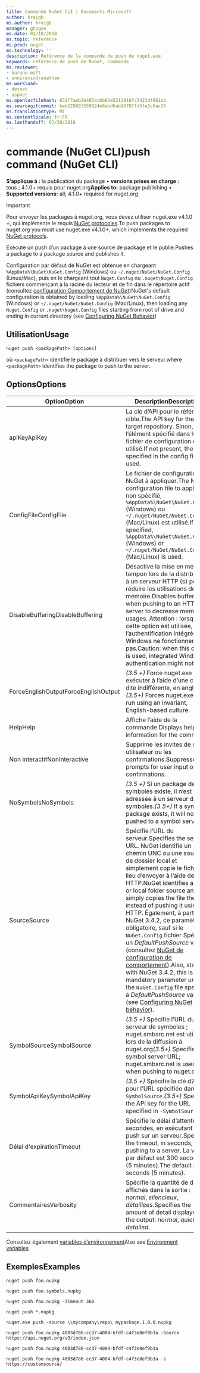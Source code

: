 ```yaml
---
title: Commande NuGet CLI | Documents Microsoft
author: kraigb
ms.author: kraigb
manager: ghogen
ms.date: 01/18/2018
ms.topic: reference
ms.prod: nuget
ms.technology: ''
description: Référence de la commande de push de nuget.exe
keywords: référence de push de NuGet, commande
ms.reviewer:
- karann-msft
- unniravindranathan
ms.workload:
- dotnet
- aspnet
ms.openlocfilehash: 832f7aeb2b485acbb83e5213916fc3423df961ab
ms.sourcegitcommit: beb229893559824e8abd6ab16707fd5fe1c6ac26
ms.translationtype: MT
ms.contentlocale: fr-FR
ms.lasthandoff: 03/28/2018
---
```

# <a name="push-command-nuget-cli"></a><span data-ttu-id="0e1a8-104">commande (NuGet CLI)</span><span class="sxs-lookup"><span data-stu-id="0e1a8-104">push command (NuGet CLI)</span></span>

<span data-ttu-id="0e1a8-105">**S’applique à :** la publication du package &bullet; **versions prises en charge :** tous ; 4.1.0+ requis pour nuget.org</span><span class="sxs-lookup"><span data-stu-id="0e1a8-105">**Applies to:** package publishing &bullet; **Supported versions:** all; 4.1.0+ required for nuget.org</span></span>

> [!Important]
> <span data-ttu-id="0e1a8-106">Pour envoyer les packages à nuget.org, vous devez utiliser nuget.exe v4.1.0 +, qui implémente le requis [NuGet protocoles](../api/nuget-protocols.md).</span><span class="sxs-lookup"><span data-stu-id="0e1a8-106">To push packages to nuget.org you must use nuget.exe v4.1.0+, which implements the required [NuGet protocols](../api/nuget-protocols.md).</span></span>

<span data-ttu-id="0e1a8-107">Exécute un push d’un package à une source de package et le publie.</span><span class="sxs-lookup"><span data-stu-id="0e1a8-107">Pushes a package to a package source and publishes it.</span></span>

<span data-ttu-id="0e1a8-108">Configuration par défaut de NuGet est obtenue en chargeant `%AppData%\NuGet\NuGet.Config` (Windows) ou `~/.nuget/NuGet/NuGet.Config` (Linux/Mac), puis en le chargeant tout `Nuget.Config` ou `.nuget\Nuget.Config` fichiers commençant à la racine du lecteur et de fin dans le répertoire actif (consultez [configuration Comportement de NuGet](../consume-packages/configuring-nuget-behavior.md))</span><span class="sxs-lookup"><span data-stu-id="0e1a8-108">NuGet's default configuration is obtained by loading `%AppData%\NuGet\NuGet.Config` (Windows) or `~/.nuget/NuGet/NuGet.Config` (Mac/Linux), then loading any `Nuget.Config` or `.nuget\Nuget.Config` files starting from root of drive and ending in current directory (see [Configuring NuGet Behavior](../consume-packages/configuring-nuget-behavior.md))</span></span>

## <a name="usage"></a><span data-ttu-id="0e1a8-109">Utilisation</span><span class="sxs-lookup"><span data-stu-id="0e1a8-109">Usage</span></span>

```cli
nuget push <packagePath> [options]
```

<span data-ttu-id="0e1a8-110">où `<packagePath>` identifie le package à distribuer vers le serveur.</span><span class="sxs-lookup"><span data-stu-id="0e1a8-110">where `<packagePath>` identifies the package to push to the server.</span></span>

## <a name="options"></a><span data-ttu-id="0e1a8-111">Options</span><span class="sxs-lookup"><span data-stu-id="0e1a8-111">Options</span></span>

| <span data-ttu-id="0e1a8-112">Option</span><span class="sxs-lookup"><span data-stu-id="0e1a8-112">Option</span></span> | <span data-ttu-id="0e1a8-113">Description</span><span class="sxs-lookup"><span data-stu-id="0e1a8-113">Description</span></span> |
| --- | --- |
| <span data-ttu-id="0e1a8-114">apiKey</span><span class="sxs-lookup"><span data-stu-id="0e1a8-114">ApiKey</span></span> | <span data-ttu-id="0e1a8-115">La clé d’API pour le référentiel cible.</span><span class="sxs-lookup"><span data-stu-id="0e1a8-115">The API key for the target repository.</span></span> <span data-ttu-id="0e1a8-116">Sinon, l’élément spécifié dans le fichier de configuration est utilisé.</span><span class="sxs-lookup"><span data-stu-id="0e1a8-116">If not present,  the one specified in the config file is used.</span></span> |
| <span data-ttu-id="0e1a8-117">ConfigFile</span><span class="sxs-lookup"><span data-stu-id="0e1a8-117">ConfigFile</span></span> | <span data-ttu-id="0e1a8-118">Le fichier de configuration NuGet à appliquer.</span><span class="sxs-lookup"><span data-stu-id="0e1a8-118">The NuGet configuration file to apply.</span></span> <span data-ttu-id="0e1a8-119">Si non spécifié, `%AppData%\NuGet\NuGet.Config` (Windows) ou `~/.nuget/NuGet/NuGet.Config` (Mac/Linux) est utilisé.</span><span class="sxs-lookup"><span data-stu-id="0e1a8-119">If not specified, `%AppData%\NuGet\NuGet.Config` (Windows) or `~/.nuget/NuGet/NuGet.Config` (Mac/Linux) is used.</span></span>|
| <span data-ttu-id="0e1a8-120">DisableBuffering</span><span class="sxs-lookup"><span data-stu-id="0e1a8-120">DisableBuffering</span></span> | <span data-ttu-id="0e1a8-121">Désactive la mise en mémoire tampon lors de la distribution à un serveur HTTP (s) pour réduire les utilisations de la mémoire.</span><span class="sxs-lookup"><span data-stu-id="0e1a8-121">Disables buffering when pushing to an HTTP(s) server to decrease memory usages.</span></span> <span data-ttu-id="0e1a8-122">Attention : lorsque cette option est utilisée, l’authentification intégrée de Windows ne fonctionnent pas.</span><span class="sxs-lookup"><span data-stu-id="0e1a8-122">Caution: when this option is used, integrated Windows authentication might not work.</span></span> |
| <span data-ttu-id="0e1a8-123">ForceEnglishOutput</span><span class="sxs-lookup"><span data-stu-id="0e1a8-123">ForceEnglishOutput</span></span> | <span data-ttu-id="0e1a8-124">*(3.5 +)*  Force nuget.exe pour exécuter à l’aide d’une culture dite indifférente, en anglais.</span><span class="sxs-lookup"><span data-stu-id="0e1a8-124">*(3.5+)* Forces nuget.exe to run using an invariant, English-based culture.</span></span> |
| <span data-ttu-id="0e1a8-125">Help</span><span class="sxs-lookup"><span data-stu-id="0e1a8-125">Help</span></span> | <span data-ttu-id="0e1a8-126">Affiche l’aide de la commande.</span><span class="sxs-lookup"><span data-stu-id="0e1a8-126">Displays help information for the command.</span></span> |
| <span data-ttu-id="0e1a8-127">Non interactif</span><span class="sxs-lookup"><span data-stu-id="0e1a8-127">NonInteractive</span></span> | <span data-ttu-id="0e1a8-128">Supprime les invites de saisie utilisateur ou les confirmations.</span><span class="sxs-lookup"><span data-stu-id="0e1a8-128">Suppresses prompts for user input or confirmations.</span></span> |
| <span data-ttu-id="0e1a8-129">NoSymbols</span><span class="sxs-lookup"><span data-stu-id="0e1a8-129">NoSymbols</span></span> | <span data-ttu-id="0e1a8-130">*(3.5 +)*  Si un package de symboles existe, il n’est pas adressée à un serveur de symboles.</span><span class="sxs-lookup"><span data-stu-id="0e1a8-130">*(3.5+)* If a symbols package exists, it will not be pushed to a symbol server.</span></span> |
| <span data-ttu-id="0e1a8-131">Source</span><span class="sxs-lookup"><span data-stu-id="0e1a8-131">Source</span></span> | <span data-ttu-id="0e1a8-132">Spécifie l’URL du serveur.</span><span class="sxs-lookup"><span data-stu-id="0e1a8-132">Specifies the server URL.</span></span> <span data-ttu-id="0e1a8-133">NuGet identifie un chemin UNC ou une source de dossier local et simplement copie le fichier au lieu d’envoyer à l’aide de HTTP.</span><span class="sxs-lookup"><span data-stu-id="0e1a8-133">NuGet identifies a UNC or local folder source and simply copies the file there instead of pushing it using HTTP.</span></span>  <span data-ttu-id="0e1a8-134">Également, à partir de NuGet 3.4.2, ce paramètre est obligatoire, sauf si le `NuGet.Config` fichier Spécifie un *DefaultPushSource* valeur (consultez [NuGet de configuration de comportement](../consume-packages/configuring-nuget-behavior.md)).</span><span class="sxs-lookup"><span data-stu-id="0e1a8-134">Also, starting with NuGet 3.4.2, this is a mandatory parameter unless the `NuGet.Config` file specifies a *DefaultPushSource* value (see [Configuring NuGet behavior](../consume-packages/configuring-nuget-behavior.md)).</span></span> |
| <span data-ttu-id="0e1a8-135">SymbolSource</span><span class="sxs-lookup"><span data-stu-id="0e1a8-135">SymbolSource</span></span> | <span data-ttu-id="0e1a8-136">*(3.5 +)*  Spécifie l’URL du serveur de symboles ; nuget.smbsrc.net est utilisé lors de la diffusion à nuget.org</span><span class="sxs-lookup"><span data-stu-id="0e1a8-136">*(3.5+)* Specifies the symbol server URL; nuget.smbsrc.net is used when pushing to nuget.org</span></span> |
| <span data-ttu-id="0e1a8-137">SymbolApiKey</span><span class="sxs-lookup"><span data-stu-id="0e1a8-137">SymbolApiKey</span></span> | <span data-ttu-id="0e1a8-138">*(3.5 +)*  Spécifie la clé d’API pour l’URL spécifiée dans `-SymbolSource`.</span><span class="sxs-lookup"><span data-stu-id="0e1a8-138">*(3.5+)* Specifies the API key for the URL specified in `-SymbolSource`.</span></span> |
| <span data-ttu-id="0e1a8-139">Délai d'expiration</span><span class="sxs-lookup"><span data-stu-id="0e1a8-139">Timeout</span></span> | <span data-ttu-id="0e1a8-140">Spécifie le délai d’attente, en secondes, en exécutant un push sur un serveur.</span><span class="sxs-lookup"><span data-stu-id="0e1a8-140">Specifies the timeout, in seconds, for pushing to a server.</span></span> <span data-ttu-id="0e1a8-141">La valeur par défaut est 300 secondes (5 minutes).</span><span class="sxs-lookup"><span data-stu-id="0e1a8-141">The default is 300 seconds (5 minutes).</span></span> |
| <span data-ttu-id="0e1a8-142">Commentaires</span><span class="sxs-lookup"><span data-stu-id="0e1a8-142">Verbosity</span></span> | <span data-ttu-id="0e1a8-143">Spécifie la quantité de détails affichés dans la sortie : *normal*, *silencieux*, *détaillées*.</span><span class="sxs-lookup"><span data-stu-id="0e1a8-143">Specifies the amount of detail displayed in the output: *normal*, *quiet*, *detailed*.</span></span> |

<span data-ttu-id="0e1a8-144">Consultez également [variables d’environnement](cli-ref-environment-variables.md)</span><span class="sxs-lookup"><span data-stu-id="0e1a8-144">Also see [Environment variables](cli-ref-environment-variables.md)</span></span>

## <a name="examples"></a><span data-ttu-id="0e1a8-145">Exemples</span><span class="sxs-lookup"><span data-stu-id="0e1a8-145">Examples</span></span>

```cli
nuget push foo.nupkg

nuget push foo.symbols.nupkg

nuget push foo.nupkg -Timeout 360

nuget push *.nupkg

nuget.exe push -source \\mycompany\repo\ mypackage.1.0.0.nupkg

nuget push foo.nupkg 4003d786-cc37-4004-bfdf-c4f3e8ef9b3a -Source https://api.nuget.org/v3/index.json

nuget push foo.nupkg 4003d786-cc37-4004-bfdf-c4f3e8ef9b3a

nuget push foo.nupkg 4003d786-cc37-4004-bfdf-c4f3e8ef9b3a -s https://customsource/
```
